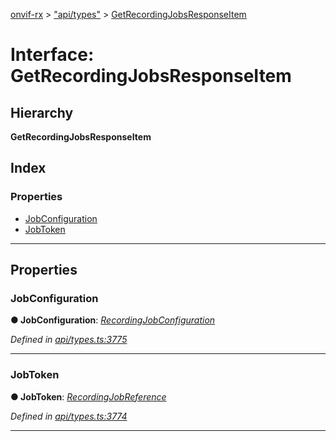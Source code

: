 [onvif-rx](../README.md) > ["api/types"](../modules/_api_types_.md) > [GetRecordingJobsResponseItem](../interfaces/_api_types_.getrecordingjobsresponseitem.md)

# Interface: GetRecordingJobsResponseItem

## Hierarchy

**GetRecordingJobsResponseItem**

## Index

### Properties

* [JobConfiguration](_api_types_.getrecordingjobsresponseitem.md#jobconfiguration)
* [JobToken](_api_types_.getrecordingjobsresponseitem.md#jobtoken)

---

## Properties

<a id="jobconfiguration"></a>

###  JobConfiguration

**● JobConfiguration**: *[RecordingJobConfiguration](_api_types_.recordingjobconfiguration.md)*

*Defined in [api/types.ts:3775](https://github.com/patrickmichalina/onvif-rx/blob/3ab1739/src/api/types.ts#L3775)*

___
<a id="jobtoken"></a>

###  JobToken

**● JobToken**: *[RecordingJobReference](../modules/_api_types_.md#recordingjobreference)*

*Defined in [api/types.ts:3774](https://github.com/patrickmichalina/onvif-rx/blob/3ab1739/src/api/types.ts#L3774)*

___

